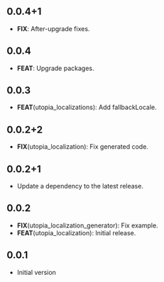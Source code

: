 ## 0.0.4+1

 - **FIX**: After-upgrade fixes.

## 0.0.4

 - **FEAT**: Upgrade packages.

## 0.0.3

 - **FEAT**(utopia_localizations): Add fallbackLocale.

## 0.0.2+2

 - **FIX**(utopia_localization): Fix generated code.

## 0.0.2+1

 - Update a dependency to the latest release.

## 0.0.2

 - **FIX**(utopia_localization_generator): Fix example.
 - **FEAT**(utopia_localization): Initial release.

## 0.0.1

- Initial version
